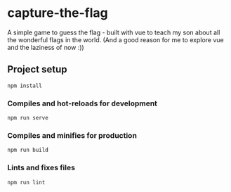 # capture-the-flag

A simple game to guess the flag - built with vue to teach my son about all the wonderful flags in the world.
(And a good reason for me to explore vue and the laziness of now :))

## Project setup
```
npm install
```

### Compiles and hot-reloads for development
```
npm run serve
```

### Compiles and minifies for production
```
npm run build
```

### Lints and fixes files
```
npm run lint
```
